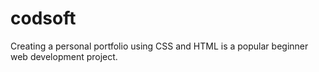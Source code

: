 # codsoft

Creating a personal portfolio using CSS and HTML is a popular beginner web development
project.
